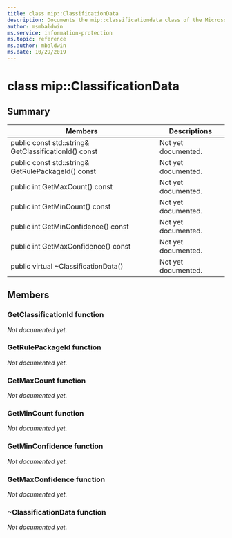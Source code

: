 ```yaml
---
title: class mip::ClassificationData 
description: Documents the mip::classificationdata class of the Microsoft Information Protection (MIP) SDK.
author: msmbaldwin
ms.service: information-protection
ms.topic: reference
ms.author: mbaldwin
ms.date: 10/29/2019
---
```


# class mip::ClassificationData 
  
## Summary
 Members                        | Descriptions                                
--------------------------------|---------------------------------------------
public const std::string& GetClassificationId() const  | Not yet documented.
public const std::string& GetRulePackageId() const  | Not yet documented.
public int GetMaxCount() const  | Not yet documented.
public int GetMinCount() const  | Not yet documented.
public int GetMinConfidence() const  | Not yet documented.
public int GetMaxConfidence() const  | Not yet documented.
public virtual ~ClassificationData()  | Not yet documented.
  
## Members
  
### GetClassificationId function
_Not documented yet._

  
### GetRulePackageId function
_Not documented yet._

  
### GetMaxCount function
_Not documented yet._

  
### GetMinCount function
_Not documented yet._

  
### GetMinConfidence function
_Not documented yet._

  
### GetMaxConfidence function
_Not documented yet._

  
### ~ClassificationData function
_Not documented yet._
